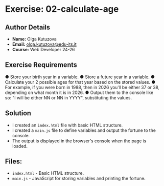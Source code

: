 # Exercise: 02-calculate-age

## Author Details
- **Name:** Olga Kutuzova  
- **Email:** olga.kutuzova@edu-its.it  
- **Course:** Web Developer 24-26


## Exercise Requirements
● Store your birth year in a variable.
● Store a future year in a variable.
● Calculate your 2 possible ages for that year based on the stored values.
● For example, if you were born in 1988, then in 2026 you'll be either 37 or 38, depending on what 
month it is in 2026.
● Output them to the console like so: "I will be either NN or NN in YYYY", substituting the 
values.


## Solution
- I created an `index.html` file with basic HTML structure.
- I created a `main.js` file to define variables and output the fortune to the console.
- The output is displayed in the browser's console when the page is loaded.

## Files:
- `index.html` - Basic HTML structure.
- `main.js` - JavaScript for storing variables and printing the fortune.